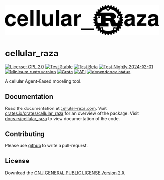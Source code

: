 <div align="center">
    <picture>
        <source media="(prefers-color-scheme: dark)" srcset="cellular_raza-homepage/static/logos/cellular_raza_dark_mode.svg">
        <source media="(prefers-color-scheme: light)" srcset="cellular_raza-homepage/static/logos/cellular_raza.svg">
        <img alt="The cellular_raza logo" src="doc/cellular_raza.svg">
    </picture>
</div>

# cellular_raza
[![License: GPL 2.0](https://img.shields.io/github/license/jonaspleyer/cellular_raza?style=flat-square)](https://opensource.org/license/gpl-2-0/)
[![Test Stable](https://img.shields.io/github/actions/workflow/status/jonaspleyer/cellular_raza/test_stable.yml?label=Test%20Stable&style=flat-square)](https://github.com/jonaspleyer/cellular_raza/actions)
[![Test Beta](https://img.shields.io/github/actions/workflow/status/jonaspleyer/cellular_raza/test_beta.yml?label=Test%20Beta&style=flat-square)](https://github.com/jonaspleyer/cellular_raza/actions)
[![Test Nightly 2024-02-01](https://img.shields.io/github/actions/workflow/status/jonaspleyer/cellular_raza/test_nightly.yml?label=Test%20Nightly&style=flat-square)](https://github.com/jonaspleyer/cellular_raza/actions)
[![Minimum rustc version](https://img.shields.io/badge/rustc-1.36+-lightgray.svg?style=flat-square)](https://github.com/jonaspleyer/cellular_raza#rust-version-requirements)
[![Crate](https://img.shields.io/crates/v/cellular_raza.svg?style=flat-square)](https://crates.io/crates/cellular_raza)
[![API](https://img.shields.io/docsrs/cellular_raza/latest?style=flat-square)](https://docs.rs/cellular_raza)
[![dependency status](https://deps.rs/crate/cellular_raza/latest/status.svg?style=flat-square)](https://deps.rs/crate/cellular_raza)

A cellular Agent-Based modeling tool.

## Documentation
Read the documentation at [cellular-raza.com](https://cellular-raza.com/).
Visit [crates.io/crates/cellular_raza](https://crates.io/crates/cellular_raza) for an overview of the package.
Visit [docs.rs/cellular_raza](https://docs.rs/cellular_raza) to view documentation of the code.

## Contributing
Please use [github](https://www.github.com/jonaspleyer/cellular_raza) to write a pull-request.

## License
Download the [GNU GENERAL PUBLIC LICENSE Version 2.0](https://www.gnu.org/licenses/old-licenses/gpl-2.0.txt).
